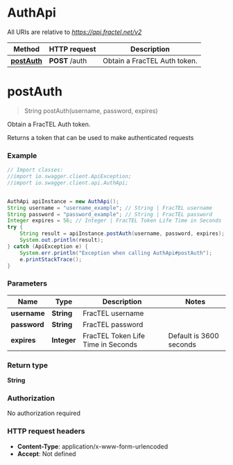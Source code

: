 # AuthApi

All URIs are relative to *https://api.fractel.net/v2*

Method | HTTP request | Description
------------- | ------------- | -------------
[**postAuth**](AuthApi.md#postAuth) | **POST** /auth | Obtain a FracTEL Auth token.


<a name="postAuth"></a>
# **postAuth**
> String postAuth(username, password, expires)

Obtain a FracTEL Auth token.

Returns a token that can be used to make authenticated requests

### Example
```java
// Import classes:
//import io.swagger.client.ApiException;
//import io.swagger.client.api.AuthApi;


AuthApi apiInstance = new AuthApi();
String username = "username_example"; // String | FracTEL username
String password = "password_example"; // String | FracTEL password
Integer expires = 56; // Integer | FracTEL Token Life Time in Seconds | Default is 3600 seconds | Maximum is 24 hours
try {
    String result = apiInstance.postAuth(username, password, expires);
    System.out.println(result);
} catch (ApiException e) {
    System.err.println("Exception when calling AuthApi#postAuth");
    e.printStackTrace();
}
```

### Parameters

Name | Type | Description  | Notes
------------- | ------------- | ------------- | -------------
 **username** | **String**| FracTEL username |
 **password** | **String**| FracTEL password |
 **expires** | **Integer**| FracTEL Token Life Time in Seconds | Default is 3600 seconds | Maximum is 24 hours | [optional]

### Return type

**String**

### Authorization

No authorization required

### HTTP request headers

 - **Content-Type**: application/x-www-form-urlencoded
 - **Accept**: Not defined

